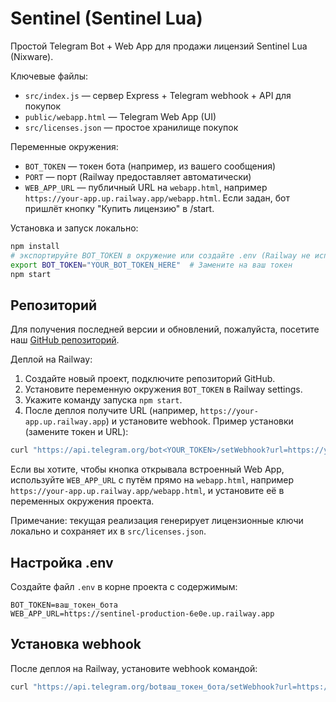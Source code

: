 # Sentinel (Sentinel Lua)

Простой Telegram Bot + Web App для продажи лицензий Sentinel Lua (Nixware).

Ключевые файлы:
- `src/index.js` — сервер Express + Telegram webhook + API для покупок
- `public/webapp.html` — Telegram Web App (UI)
- `src/licenses.json` — простое хранилище покупок

Переменные окружения:
- `BOT_TOKEN` — токен бота (например, из вашего сообщения)
- `PORT` — порт (Railway предоставляет автоматически)
- `WEB_APP_URL` — публичный URL на `webapp.html`, например `https://your-app.up.railway.app/webapp.html`. Если задан, бот пришлёт кнопку "Купить лицензию" в /start.

Установка и запуск локально:

```bash
npm install
# экспортируйте BOT_TOKEN в окружение или создайте .env (Railway не использует .env)
export BOT_TOKEN="YOUR_BOT_TOKEN_HERE"  # Замените на ваш токен
npm start
```
## Репозиторий
Для получения последней версии и обновлений, пожалуйста, посетите наш [GitHub репозиторий](https://github.com/MortexSchmidt/Sentinel.git).

Деплой на Railway:
1. Создайте новый проект, подключите репозиторий GitHub.
2. Установите переменную окружения `BOT_TOKEN` в Railway settings.
3. Укажите команду запуска `npm start`.
4. После деплоя получите URL (например, `https://your-app.up.railway.app`) и установите webhook. Пример установки (замените токен и URL):

```bash
curl "https://api.telegram.org/bot<YOUR_TOKEN>/setWebhook?url=https://your-app.up.railway.app/webhook"
```

Если вы хотите, чтобы кнопка открывала встроенный Web App, используйте `WEB_APP_URL` с путём прямо на `webapp.html`, например `https://your-app.up.railway.app/webapp.html`, и установите её в переменных окружения проекта.

Примечание: текущая реализация генерирует лицензионные ключи локально и сохраняет их в `src/licenses.json`.

## Настройка .env

Создайте файл `.env` в корне проекта с содержимым:

```
BOT_TOKEN=ваш_токен_бота
WEB_APP_URL=https://sentinel-production-6e0e.up.railway.app
```

## Установка webhook

После деплоя на Railway, установите webhook командой:

```bash
curl "https://api.telegram.org/botваш_токен_бота/setWebhook?url=https://sentinel-production-6e0e.up.railway.app/webhook"
```
